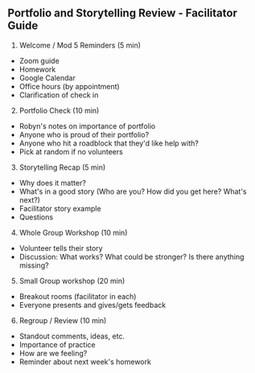 ## Portfolio and Storytelling Review - Facilitator Guide

1. Welcome / Mod 5 Reminders (5 min)
  - Zoom guide
  - Homework
  - Google Calendar
  - Office hours (by appointment)
  - Clarification of check in
  
2. Portfolio Check (10 min)
  - Robyn's notes on importance of portfolio
  - Anyone who is proud of their portfolio?
  - Anyone who hit a roadblock that they'd like help with?
  - Pick at random if no volunteers
  
3. Storytelling Recap (5 min)
  - Why does it matter?
  - What's in a good story (Who are you? How did you get here? What's next?)
  - Facilitator story example
  - Questions
  
4. Whole Group Workshop (10 min)
  - Volunteer tells their story
  - Discussion: What works? What could be stronger? Is there anything missing?
  
 5. Small Group workshop (20 min)
  - Breakout rooms (facilitator in each)
  - Everyone presents and gives/gets feedback
  
 6. Regroup / Review (10 min)
  - Standout comments, ideas, etc.
  - Importance of practice
  - How are we feeling?
  - Reminder about next week's homework
